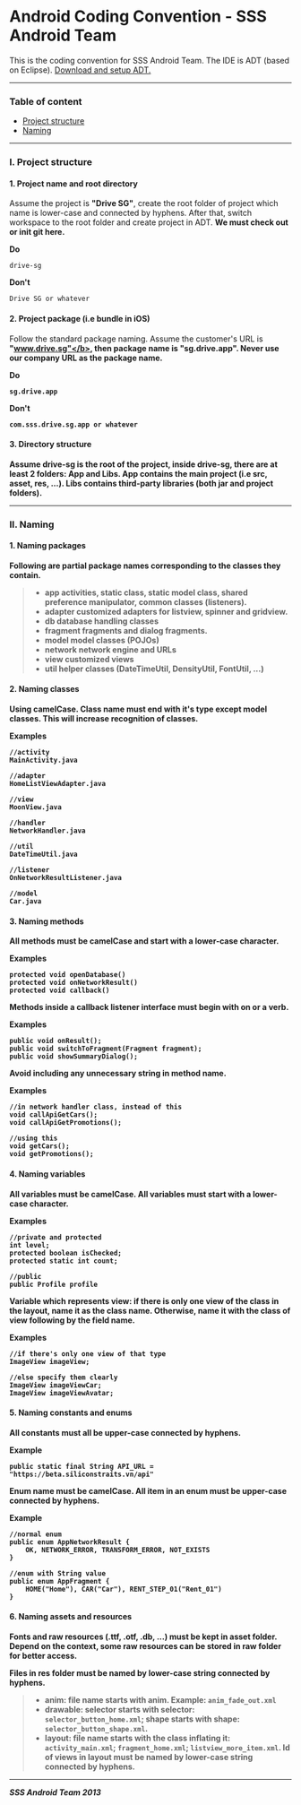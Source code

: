 Android Coding Convention - SSS Android Team
=============

This is the coding convention for SSS Android Team. The IDE is ADT (based on Eclipse). [Download and setup ADT.][1]

-------------
### Table of content

- [Project structure](#toc_2)
- [Naming](#toc_6)

-------------

### I. Project structure

#### 1. Project name and root directory
Assume the project is <b>"Drive SG"</b>, create the root folder of project which name is lower-case and connected by hyphens. After that, switch workspace to the root folder and create project in ADT. <b>We must check out or init git here.</b>

**Do**

```
drive-sg
```

**Don't**

```
Drive SG or whatever
```

#### 2. Project package (i.e bundle in iOS)
Follow the standard package naming. Assume the customer's URL is <b>"www.drive.sg"</b>, then package name is <b>"sg.drive.app"</b>. Never use our company URL as the package name.

**Do**

```
sg.drive.app
```

**Don't**

```
com.sss.drive.sg.app or whatever
```

#### 3. Directory structure
Assume <b>drive-sg</b> is the root of the project, inside <b>drive-sg</b>, there are at least 2 folders: <b>App</b> and <b>Libs</b>. <b>App</b> contains the main project (i.e src, asset, res, ...). <b>Libs</b> contains third-party libraries (both jar and project folders).


----------

### II. Naming

#### 1. Naming packages
Following are partial package names corresponding to the classes they contain. 
> - **app** activities, static class, static model class, shared preference manipulator, common classes (listeners).
> - **adapter** customized adapters for listview, spinner and gridview.
> - **db** database handling classes
> - **fragment** fragments and dialog fragments.
> - **model** model classes (POJOs)
> - **network** network engine and URLs
> - **view** customized views
> - **util** helper classes (DateTimeUtil, DensityUtil, FontUtil, ...)

#### 2. Naming classes
Using camelCase. Class name must end with it's type <b>except model classes</b>. This will increase recognition of classes.

**Examples**

```
//activity
MainActivity.java 

//adapter
HomeListViewAdapter.java

//view
MoonView.java

//handler
NetworkHandler.java

//util
DateTimeUtil.java

//listener
OnNetworkResultListener.java

//model
Car.java
```

#### 3. Naming methods
All methods must be camelCase and start with a lower-case character.

**Examples**

```
protected void openDatabase()
protected void onNetworkResult()
protected void callback()
```

Methods inside a <b>callback</b> listener interface must begin with <b>on</b> or a verb.

**Examples**

```
public void onResult();
public void switchToFragment(Fragment fragment);
public void showSummaryDialog();
```

Avoid including any unnecessary string in method name.

**Examples**

```
//in network handler class, instead of this
void callApiGetCars();
void callApiGetPromotions();

//using this
void getCars();
void getPromotions();
```



#### 4. Naming variables
All variables must be camelCase. All variables must start with a lower-case character.

**Examples**

```
//private and protected
int level;
protected boolean isChecked;
protected static int count;

//public
public Profile profile
```

Variable which represents view: if there is only one view of the class in the layout, name it as the class name. Otherwise, name it with the class of view following by the field name.                                                     

**Examples**

```
//if there's only one view of that type
ImageView imageView;

//else specify them clearly
ImageView imageViewCar;
ImageView imageViewAvatar;
```

#### 5. Naming constants and enums
All constants must all be upper-case connected by hyphens.

**Example**

```
public static final String API_URL = "https://beta.siliconstraits.vn/api"
```

Enum name must be camelCase. All item in an enum must be upper-case connected by hyphens.

**Example**

```
//normal enum
public enum AppNetworkResult {
	OK, NETWORK_ERROR, TRANSFORM_ERROR, NOT_EXISTS
}

//enum with String value
public enum AppFragment {
	HOME("Home"), CAR("Car"), RENT_STEP_01("Rent_01") 
}
```

#### 6. Naming assets and resources
Fonts and raw resources (.ttf, .otf, .db, ...) must be kept in <b>asset</b> folder. Depend on the context, some raw resources can be stored in <b>raw</b> folder for better access.

Files in <b>res</b> folder must be named by lower-case string connected by hyphens. 
> - **anim**: file name starts with **anim**. Example: ```anim_fade_out.xml```
> - **drawable**: selector starts with **selector**: ```selector_button_home.xml```; shape starts with **shape**: ```selector_button_shape.xml```.
> - **layout**: file name starts with the class inflating it: ```activity_main.xml```; ```fragment_home.xml```; ```listview_more_item.xml```. **Id of views** in layout must be named by lower-case string connected by hyphens.

--------
***SSS Android Team 2013***


[1]:http://developer.android.com/sdk/index.html